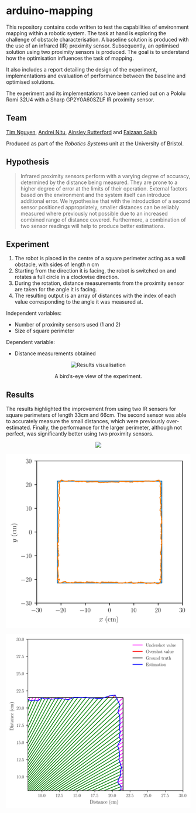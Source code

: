 # arduino-mapping

This repository contains code written to test the capabilities of environment mapping within a robotic system. The task at hand is exploring the challenge of obstacle characterisation. A baseline solution is produced with the use of an infrared (IR) proximity sensor. Subsequently, an optimised solution using two proximity sensors is produced. The goal is to understand how the optimisation influences the task of mapping. 

It also includes a report detailing the design of the experiment, implementations and evaluation of performance between the baseline and optimised solutions.

The experiment and its implementations have been carried out on a Pololu Romi 32U4 with a Sharp GP2Y0A60SZLF IR proximity sensor.

## Team

[Tim Nguyen](https://github.com/nt1m), [Andrei Nitu](https://github.com/AndreiCNitu), [Ainsley Rutterford](https://github.com/ainsleyrutterford) and [Faizaan Sakib](https://github.com/fznsakib)

Produced as part of the *Robotics Systems* unit at the University of Bristol.

## Hypothesis

> Infrared proximity sensors perform with a varying degree of accuracy, determined by the distance being measured. They are prone to a higher degree of error at the limits of their operation. External factors based on the environment and the system itself can introduce additional error. We hypothesise that with the introduction of a second sensor positioned appropriately, smaller distances can be reliably measured where previously not possible due to an increased combined range of distance covered. Furthermore, a combination of two sensor readings will help to produce better estimations.

## Experiment

1. The robot is placed in the centre of a square perimeter acting as a wall obstacle, with sides of length n cm
2. Starting from the direction it is facing, the robot is switched on and rotates a full circle in a clockwise direction.
3. During the rotation, distance measurements from the proximity sensor are taken for the angle it is facing.
4. The resulting output is an array of distances with the index of each value corresponding to the angle it was
measured at.
 
Independent variables:
  - Number of proximity sensors used (1 and 2)
  - Size of square perimeter
  
Dependent variable:
  - Distance measurements obtained
  
<p align="center">
  <img src="https://user-images.githubusercontent.com/15062683/72469075-96c14900-37d6-11ea-91b5-4b1dea3bf283.png" alt="Results visualisation" width=300>
</p>

<p align="center">
A bird’s-eye view of the experiment.
</p>

## Results

The results highlighted the improvement from using two IR sensors for square perimeters of length 33cm and 66cm. The second sensor was able to accurately measure the small distances, which were previously over-estimated. Finally, the performance for the larger perimeter, although not perfect, was significantly better using two proximity sensors.

<p align="center">
  <img src="https://user-images.githubusercontent.com/15062683/72469391-34b51380-37d7-11ea-8486-437792bc4372.png">
</p>


<p align="center">
  <img src="graphs/results_visualisation.svg" alt="Results visualisation">
</p>

<p align="center">
  <img src="graphs/error_visualisation.svg" alt="Error visualisation">
</p>
